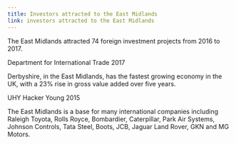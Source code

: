 ```yaml
---
title: Investors attracted to the East Midlands
link: investors attracted to the East Midlands
---
```

The East Midlands attracted 74 foreign investment projects from 2016 to 2017.
<div class="region--small-text"><p>Department for International Trade 2017</p></div>


Derbyshire, in the East Midlands, has the fastest growing economy in the UK, with a 23% rise in gross value added over five years.
<div class="region--small-text"><p>UHY Hacker Young 2015</p></div>


The East Midlands is a base for many international companies including Raleigh Toyota, Rolls Royce, Bombardier, Caterpillar, Park Air Systems, Johnson Controls, Tata Steel, Boots, JCB, Jaguar Land Rover, GKN and MG Motors.

